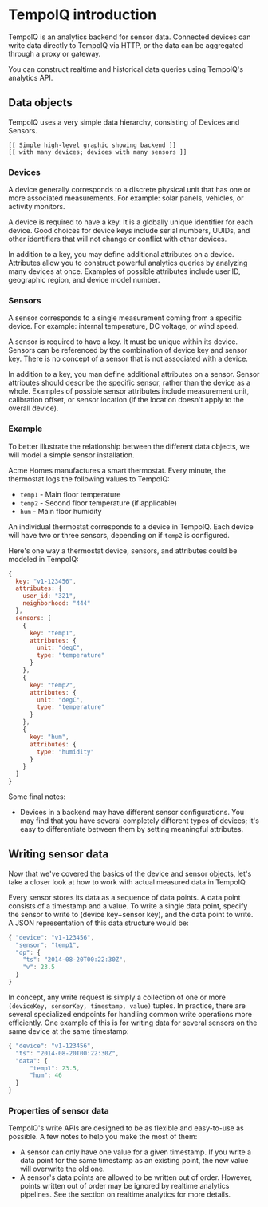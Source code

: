 # TempoIQ introduction

TempoIQ is an analytics backend for sensor data. Connected devices can write data directly to TempoIQ via HTTP, or the data can be aggregated through a proxy or gateway.

You can construct realtime and historical data queries using TempoIQ's analytics API. 


## Data objects

TempoIQ uses a very simple data hierarchy, consisting of Devices and Sensors.

    [[ Simple high-level graphic showing backend ]]
    [[ with many devices; devices with many sensors ]]

### Devices

A device generally corresponds to a discrete physical unit that has one or more associated measurements. For example: solar panels, vehicles, or activity monitors. 

A device is required to have a key. It is a globally unique identifier for each device. Good choices for device keys include serial numbers, UUIDs, and other identifiers that will not change or conflict with other devices.

In addition to a key, you may define additional attributes on a device. Attributes allow you to construct powerful analytics queries by analyzing many devices at once. Examples of possible attributes include user ID, geographic region, and device model number.


### Sensors

A sensor corresponds to a single measurement coming from a specific device. For example: internal temperature, DC voltage, or wind speed.

A sensor is required to have a key. It must be unique within its device. Sensors can be referenced by the combination of device key and sensor key. There is no concept of a sensor that is not associated with a device.

In addition to a key, you man define additional attributes on a sensor. Sensor attributes should describe the specific sensor, rather than the device as a whole. Examples of possible sensor attributes include measurement unit, calibration offset, or sensor location (if the location doesn't apply to the overall device).

### Example

To better illustrate the relationship between the different data objects, we will model a simple sensor installation. 

Acme Homes manufactures a smart thermostat. Every minute, the thermostat logs the following values to TempoIQ:

- `temp1` - Main floor temperature
- `temp2` - Second floor temperature (if applicable)
- `hum` - Main floor humidity

An individual thermostat corresponds to a device in TempoIQ. Each device will have two or three sensors, depending on if `temp2` is configured.

Here's one way a thermostat device, sensors, and attributes could be modeled in TempoIQ:

```javascript
{
  key: "v1-123456",
  attributes: {
    user_id: "321",
    neighborhood: "444"
  },
  sensors: [
    {
      key: "temp1",
      attributes: {
        unit: "degC",
        type: "temperature"
      }
    },
    {
      key: "temp2",
      attributes: {
        unit: "degC",
        type: "temperature"
      }
    },
    {
      key: "hum",
      attributes: {
        type: "humidity"
      }
    }
  ]
}
```

Some final notes:
* Devices in a backend may have different sensor configurations. You may find that you have several completely different types of devices; it's easy to differentiate between them by setting meaningful attributes.

## Writing sensor data

Now that we've covered the basics of the device and sensor objects, let's take a closer look at how to work with actual measured data in TempoIQ.

Every sensor stores its data as a sequence of data points. A data point consists of a timestamp and a value. To write a single data point, specify the sensor to write to (device key+sensor key), and the data point to write. A JSON representation of this data structure would be:

```javascript
{ "device": "v1-123456", 
  "sensor": "temp1", 
  "dp": { 
    "ts": "2014-08-20T00:22:30Z",
    "v": 23.5
  }
}
```

In concept, any write request is simply a collection of one or more `(deviceKey, sensorKey, timestamp, value)` tuples. In practice, there are several specialized endpoints for handling common write operations more efficiently. One example of this is for writing data for several sensors on the same device at the same timestamp:

```javascript
{ "device": "v1-123456",
  "ts": "2014-08-20T00:22:30Z",
  "data": {
      "temp1": 23.5,
      "hum": 46
  }
}
```

### Properties of sensor data

TempoIQ's write APIs are designed to be as flexible and easy-to-use as possible. A few notes to help you make the most of them:
* A sensor can only have one value for a given timestamp. If you write a data point for the same timestamp as an existing point, the new value will overwrite the old one.
* A sensor's data points are allowed to be written out of order. However, points written out of order may be ignored by realtime analytics pipelines. See the section on realtime analytics for more details.

